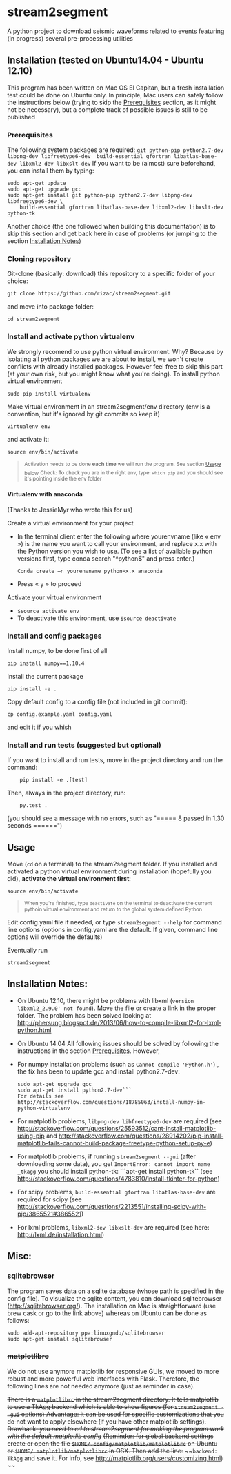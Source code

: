 # stream2segment

A python project to download seismic waveforms related to events featuring (in progress) several pre-processing utilities

## Installation (tested on Ubuntu14.04 - Ubuntu 12.10)

This program has been written on Mac OS El Capitan, but a fresh installation test could be done
on Ubuntu only. In principle, Mac users can safely follow the instructions below
(trying to skip the [Prerequisites](#prerequisites) section, as it might not be necessary),
but a complete track of possible issues is still to be published

### Prerequisites
The following system packages are required: `git python-pip python2.7-dev libpng-dev libfreetype6-dev 
build-essential gfortran libatlas-base-dev libxml2-dev libxslt-dev`
If you want to be (almost) sure beforehand, you can install them by typing:
```
sudo apt-get update
sudo apt-get upgrade gcc
sudo apt-get install git python-pip python2.7-dev libpng-dev libfreetype6-dev \
	build-essential gfortran libatlas-base-dev libxml2-dev libxslt-dev python-tk
```
Another choice (the one followed when building this documentation) is to skip this section and get back here in case of problems (or jumping to the section [Installation Notes](#installation-notes))

### Cloning repository

Git-clone (basically: download) this repository to a specific folder of your choice:
```
git clone https://github.com/rizac/stream2segment.git
```
and move into package folder:
```
cd stream2segment
```

### Install and activate python virtualenv

We strongly recomend to use python virtual environment. Why? Because by isolating all python packages we are about to install, we won't create conflicts with already installed packages. However feel free to skip this part (at your own risk, but you might know what you're doing). To install python virtual environment
```
sudo pip install virtualenv
```

Make virtual environment in an stream2segment/env directory (env is a convention, but it's ignored by git commits so keep it)
 ```
virtualenv env
 ```
and activate it:
 ```
 source env/bin/activate
 ```

> <sub>Activation needs to be done __each time__ we will run the program. See section [Usage](#usage) below</sub>
> <sub>Check: To check you are in the right env, type: `which pip` and you should see it's pointing inside the env folder</sub>


#### Virtualenv with anaconda

(Thanks to JessieMyr who wrote this for us)

Create a virtual environment for your project

  - In the terminal client enter the following where yourenvname (like « env ») is the name you want to call your environment, and replace x.x with the Python version you wish to use. (To see a list of available python versions first, type conda search "^python$" and press enter.)
	```
	Conda create –n yourenvname python=x.x anaconda
	```
  - Press « y » to proceed

Activate your virtual environment

  - ```$source activate env```
  - To deactivate this environment, use ```$source deactivate```


### Install and config packages

Install numpy, to be done first of all
```
pip install numpy==1.10.4
```

Install the current package
```
pip install -e .
```

Copy default config to a config file (not included in git commit):
```
cp config.example.yaml config.yaml
```
and edit it if you whish

### Install and run tests (suggested but **optional**)

If you want to install and run tests, move in the project directory and run the command:
```
	pip install -e .[test]
```

Then, always in the project directory, run:
```
	py.test .
```

(you should see a message with no errors, such as "===== 8 passed in 1.30 seconds ======")

## Usage

Move (`cd` on a terminal) to the stream2segment folder. If you installed and activated a python virtual environment during installation (hopefully you did), **activate the virtual environment first**:
```
source env/bin/activate
```

> <sub>When you're finished, type `deactivate` on the terminal to deactivate the current pythoin virtual environment and return to the global system defined Python</sub>

Edit config.yaml file if needed, or type ```stream2segment --help``` for command line options (options in config.yaml are the default. If given, command line options will override the defaults)

Eventually run
```
stream2segment
```


## Installation Notes:

- On Ubuntu 12.10, there might be problems with libxml (`version libxml2_2.9.0' not found`). 
Move the file or create a link in the proper folder. The problem has been solved looking at
http://phersung.blogspot.de/2013/06/how-to-compile-libxml2-for-lxml-python.html

- On Ubuntu 14.04 
All following issues should be solved by following the instructions in the section [Prerequisites](#prerequisites). However,
 - For numpy installation problems (such as `Cannot compile 'Python.h'`) , the fix
has been to update gcc and install python2.7-dev: 
	```sudo apt-get update
	sudo apt-get upgrade gcc
	sudo apt-get install python2.7-dev```
	For details see http://stackoverflow.com/questions/18785063/install-numpy-in-python-virtualenv
 - For matplotlib problems, `libpng-dev libfreetype6-dev` are required (see http://stackoverflow.com/questions/25593512/cant-install-matplotlib-using-pip and http://stackoverflow.com/questions/28914202/pip-install-matplotlib-fails-cannot-build-package-freetype-python-setup-py-e)
 - For matplotlib problems, if running `stream2segment --gui` (after downloading some data), you get `ImportError: cannot import name _tkagg` you should install python-tk: ```apt-get install python-tk`` (see http://stackoverflow.com/questions/4783810/install-tkinter-for-python)
 - For scipy problems, `build-essential gfortran libatlas-base-dev` are required for scipy (see http://stackoverflow.com/questions/2213551/installing-scipy-with-pip/3865521#3865521)
 - For lxml problems, `libxml2-dev libxslt-dev` are required (see here: http://lxml.de/installation.html)


## Misc:

### sqlitebrowser
The program saves data on a sqlite database (whose path is specified in the config file). To visualize the sqlite content, you can download sqlitebrowser (http://sqlitebrowser.org/). The installation on Mac is straightforward (use brew cask or go to the link above) whereas on Ubuntu can be done as follows:
```
sudo add-apt-repository ppa:linuxgndu/sqlitebrowser
sudo apt-get install sqlitebrowser
```

### ~~matplotlibrc~~

We do not use anymore matplotlib for responsive GUIs, we moved to more robust and more powerful
web interfaces with Flask. Therefore, the following lines are not needed anymore (just as reminder in case).

~~There is a `matplotlibrc` in the stream2segment directory. It tells matplotlib to use a TkAgg backend which is able to show figures (for `stream2segment --gui` options) Advantage: it can be used for specific customizations that you do not want to apply elsewhere (if you have other matplotlib settings). Drawback: *you need to cd to stream2segment for making the program work with the default matplotlib config*~~
~~(Reminder: for global backend settings create or open the file  `$HOME/.config/matplotlib/matplotlibrc` on Ubuntu or `$HOME/.matplotlib/matplotlibrc` in OSX. Then add the line:~~
~~```backend: TkAgg``` and save it. For info, see http://matplotlib.org/users/customizing.html) ~~
